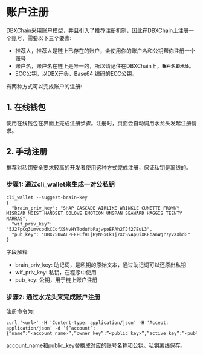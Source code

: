 # 账户注册
DBXChain采用账户模型，并且引入了推荐注册机制，因此在DBXChain上注册一个账号，需要以下三个要素:

* 推荐人，推荐人是链上已存在的账户，会使用你的账户名和公钥帮你注册一个账号
* 账户名，账户名在链上是唯一的，所以请记住在DBXChain上，<b>`账户名即地址`</b>。
* ECC公钥，以DBX开头，Base64 编码的ECC公钥。

有两种方式可以完成账户的注册:

## 1. 在线钱包
使用在线钱包在界面上完成注册步骤。注册时，页面会自动调用水龙头发起注册请求。

## 2. 手动注册
推荐对私钥安全要求较高的开发者使用这种方式完成注册，保证私钥是离线的。

### 步骤1: 通过cli_wallet来生成一对公私钥

```
cli_wallet --suggest-brain-key
{
  "brain_priv_key": "SHAP CASCADE AIRLIKE WRINKLE CUNETTE FROWNY MISREAD MOIST HANDSET COLOVE EMOTION UNSPAN SEAWARD HAGGIS TEENTY NARRAS",
  "wif_priv_key": "5J2FpCq3UmvcodkCCofXSNvHYTodufbPajwpoEFAh2TJf27EuL3",
  "pub_key": "DBX75UwALPEFECfHLjHyNSxCk1j7XzSvApQiXKEbanWgr7yvXXbdG"
}
```

字段解释

* brain_priv_key: 助记词，是私钥的原始文本，通过助记词可以还原出私钥
* wif_priv_key: 私钥，在程序中使用
* pub_key: 公钥，用于链上账户注册

### 步骤2: 通过水龙头来完成账户注册

注册命令为:

```
curl '<url>' -H 'Content-type: application/json' -H 'Accept: application/json’ -d ‘{“account”:{“name”:”<account_name>”,”owner_key”:”<public_key>”,”active_key”:”<public_key>”,”memo_key”:”<public_key>”,”refcode”:null,”referrer”:null}}’
```
account_name和public_key替换成对应的账号名称和公钥。私钥离线保存。
